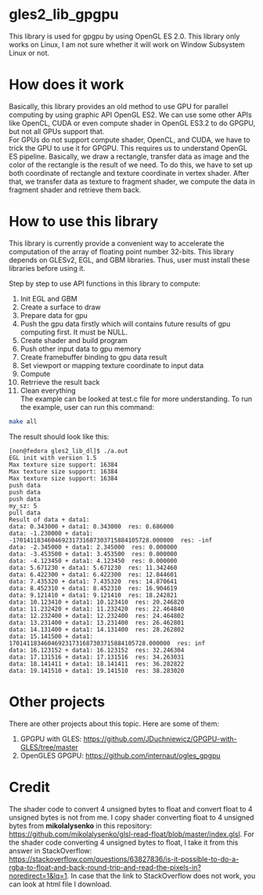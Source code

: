 # gles2_lib_gpgpu
This library is used for gpgpu by using OpenGL ES 2.0. This library only works on Linux, I am not sure whether it will work on Window Subsystem Linux or not. 
# How does it work
Basically, this library provides an old method to use GPU for parallel computing by using graphic API OpenGL ES2. We can use some other APIs like OpenCL, CUDA or even compute shader in OpenGL ES3.2 to do GPGPU, but not all GPUs support that.   
For GPUs do not support compute shader, OpenCL, and CUDA, we have to trick the GPU to use it for GPGPU. This requires us to understand OpenGL ES pipeline. Basically, we draw a rectangle, transfer data as image and the color of the rectangle is the result of we need. To do this, we have to set up both coordinate of rectangle and texture coordinate in vertex shader. After that, we transfer data as texture to fragment shader, we compute the data in fragment shader and retrieve them back.
# How to use this library
This library is currently provide a convenient way to accelerate the computation of the array of floating point number 32-bits. This library depends on GLESv2, EGL, and GBM libraries. Thus, user must install these libraries before using it.  

Step by step to use API functions in this library to compute:   
1. Init EGL and GBM
2. Create a surface to draw
3. Prepare data for gpu
4. Push the gpu data firstly which will contains future results of gpu computing first. It must be NULL. 
5. Create shader and build program
6. Push other input data to gpu memory
7. Create framebuffer binding to gpu data result
8. Set viewport or mapping texture coordinate to input data
9. Compute
10. Retrrieve the result back
11. Clean everything  
The example can be looked at test.c file for more understanding. To run the example, user can run this command:
```bash
make all
```
The result should look like this:
```
[non@fedora gles2_lib_dl]$ ./a.out 
EGL init with version 1.5
Max texture size support: 16384
Max texture size support: 16384
Max texture size support: 16384
push data
push data
push data
my_sz: 5
pull data
Result of data + data1: 
data: 0.343000 + data1: 0.343000  res: 0.686000
data: -1.230000 + data1: -170141183460469231731687303715884105728.000000  res: -inf
data: -2.345000 + data1: 2.345000  res: 0.000000
data: -3.453500 + data1: 3.453500  res: 0.000000
data: -4.123450 + data1: 4.123450  res: 0.000000
data: 5.671230 + data1: 5.671230  res: 11.342460
data: 6.422300 + data1: 6.422300  res: 12.844601
data: 7.435320 + data1: 7.435320  res: 14.870641
data: 8.452310 + data1: 8.452310  res: 16.904619
data: 9.121410 + data1: 9.121410  res: 18.242821
data: 10.123410 + data1: 10.123410  res: 20.246820
data: 11.232420 + data1: 11.232420  res: 22.464840
data: 12.232400 + data1: 12.232400  res: 24.464802
data: 13.231400 + data1: 13.231400  res: 26.462801
data: 14.131400 + data1: 14.131400  res: 28.262802
data: 15.141500 + data1: 170141183460469231731687303715884105728.000000  res: inf
data: 16.123152 + data1: 16.123152  res: 32.246304
data: 17.131516 + data1: 17.131516  res: 34.263031
data: 18.141411 + data1: 18.141411  res: 36.282822
data: 19.141510 + data1: 19.141510  res: 38.283020
```
# Other projects
There are other projects about this topic. Here are some of them:
1. GPGPU with GLES: https://github.com/JDuchniewicz/GPGPU-with-GLES/tree/master
2. OpenGLES GPGPU: https://github.com/internaut/ogles_gpgpu
# Credit
The shader code to convert 4 unsigned bytes to float and convert float to 4 unsigned bytes is not from me. I copy shader converting float to 4 unsigned bytes from **mikolalysenko** in this repository: https://github.com/mikolalysenko/glsl-read-float/blob/master/index.glsl. 
For the shader code converting 4 unsigned bytes to float, I take it from this answer in StackOverflow: https://stackoverflow.com/questions/63827836/is-it-possible-to-do-a-rgba-to-float-and-back-round-trip-and-read-the-pixels-in?noredirect=1&lq=1. In case that the link to StackOverflow does not work, you can look at html file I download.
